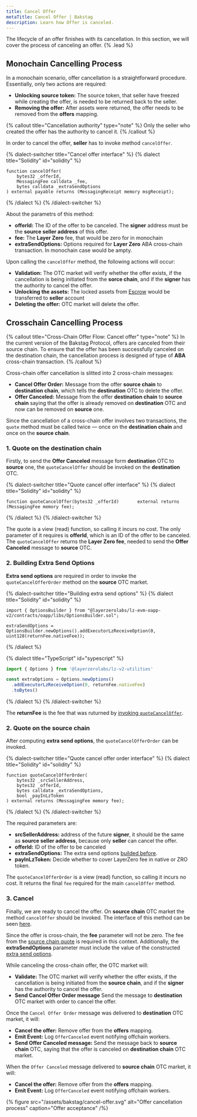 ```yaml
---
title: Cancel Offer
metaTitle: Cancel Offer | Bakstag
description: Learn how Offer is canceled.
---
```


The lifecycle of an offer finishes with its cancellation. In this section, we will cover the process of canceling an offer. {% .lead %}

## Monochain Cancelling Process

In a monochain scenario, offer cancellation is a straightforward procedure. Essentially, only two actions are required:

- **Unlocking source token:** The source token, that seller have freezed while creating the offer, is needed to be returned back to the seller.
- **Removing the offer:** After assets were returned, the offer needs to be removed from the **offers** mapping.

{% callout title="Cancellation authority" type="note" %} Only the seller who created the offer has the authority to cancel it. {% /callout %}

In order to cancel the offer, **seller** has to invoke method `cancelOffer`.

{% dialect-switcher title="Cancel offer interface" %}
{% dialect title="Solidity" id="solidity" %}

```solidity
function cancelOffer(
    bytes32 _offerId,
    MessagingFee calldata _fee,
    bytes calldata _extraSendOptions
) external payable returns (MessagingReceipt memory msgReceipt);
```

{% /dialect %}
{% /dialect-switcher %}

About the parametrs of this method:

- **offerId:** The ID of the offer to be canceled. The **signer** address must be the **source seller address** of this offer.
- **fee:** The **Layer Zero** fee, that would be zero for in monochain
- **extraSendOptions:** Options required for **Layer Zero** ABA cross-chain transaction. In monochain case would be ampty.

Upon calling the `cancelOffer` method, the following actions will occur:

- **Validation:** The OTC market will verify whether the offer exists, if the cancellation is being initiated from the **sorce chain**, and if the **signer** has the authority to cancel the offer.
- **Unlocking the assets:** The locked assets from [Escrow](/create-offer#escrow) would be transferred to **seller** account
- **Deleting the offer:** OTC market will delete the offer.

## Crosschain Cancelling Process

{% callout title="Cross-Chain Offer Flow: Cancel offer" type="note" %} In the current version of the Bakstag Protocol, offers are canceled from their source chain. To ensure that the offer has been successfully canceled on the destination chain, the cancellation process is designed of type of **ABA** cross-chain transaction. {% /callout %}

Cross-chain offer cancellation is slitted into 2 cross-chain messages:

- **Cancel Offer Order:** Message from the offer **source chain** to **destination chain**, which tells the **destination** OTC to delete the offer.
- **Offer Canceled:** Message from the offer **destination chain** to **source chain** saying that the offer is already removed on **destination** OTC and now can be removed on **source** one.

Since the cancellation of a cross-chain offer involves two transactions, the `quote` method must be called twice — once on the **destination chain** and once on the **source chain**.

### **1. Quote on the destination chain**

Firstly, to send the **Offer Canceled** message form **destination** OTC to **source** one, the `quoteCancelOffer` should be invoked on the **destination** OTC.

{% dialect-switcher title="Quote cancel offer interface" %}
{% dialect title="Solidity" id="solidity" %}

```solidity
function quoteCancelOffer(bytes32 _offerId)       external returns (MessagingFee memory fee);
```

{% /dialect %}
{% /dialect-switcher %}

The quote is a view (read) function, so calling it incurs no cost. The only parameter of it requires is **offerId**, which is an ID of the offer to be canceled.
The `quoteCancelOffer` returns the **Layer Zero fee**, needed to send the **Offer Canceled** message to **source** OTC.

### **2. Building Extra Send Options**

**Extra send options** are required in order to invoke the `quoteCancelOfferOrder` method on the **source** OTC market.

{% dialect-switcher title="Building extra send options" %}
{% dialect title="Solidity" id="solidity" %}

```solidity
import { OptionsBuilder } from "@layerzerolabs/lz-evm-oapp-v2/contracts/oapp/libs/OptionsBuilder.sol";

extraSendOptions = OptionsBuilder.newOptions().addExecutorLzReceiveOption(0, uint128(returnFee.nativeFee));
```

{% /dialect %}

{% dialect title="TypeScript" id="sypescript" %}

```typescript
import { Options } from '@layerzerolabs/lz-v2-utilities'

const extraOptions = Options.newOptions()
  .addExecutorLzReceiveOption(0, returnFee.nativeFee)
  .toBytes()
```

{% /dialect %}
{% /dialect-switcher %}

The **returnFee** is the fee that was ruturned by [invoking `quoteCancelOffer`](/cancel-offer#1-quote-on-the-destination-chain).

### **2. Quote on the source chain**

After computing **extra send options**, the `quoteCancelOfferOrder` can be invoked.

{% dialect-switcher title="Quote cancel offer order interface" %}
{% dialect title="Solidity" id="solidity" %}

```solidity
function quoteCancelOfferOrder(
    bytes32 _srcSellerAddress,
    bytes32 _offerId,
    bytes calldata _extraSendOptions,
    bool _payInLzToken
) external returns (MessagingFee memory fee);
```

{% /dialect %}
{% /dialect-switcher %}

The required parameters are:

- **srcSellerAddress:** address of the future **signer**, it should be the same as **source seller address**, because only **seller** can cancel the offer.
- **offerId:** ID of the offer to be canceled
- **extraSendOptions:** The extra send options [builded before](/cancel-offer#2-building-extra-send-options).
- **payInLzToken:** Decide whether to cover LayerZero fee in native or ZRO token.

The `quoteCancelOfferOrder` is a view (read) function, so calling it incurs no cost. It returns the final `fee` required for the main `cancelOffer` method.

### **3. Cancel**

Finally, we are ready to cancel the offer. On **source chain** OTC market the method `cancelOffer` should be invoked. The interface of this method can be seen [here](/cancel-offer#monochain-cancelling-process).

Since the offer is cross-chain, the **fee** parameter will not be zero. The fee from the [source chain quote](/cancel-offer#2-quote-on-the-source-chain) is required in this context. Additionally, the **extraSendOptions** parameter must include the value of the constructed [extra send options](/cancel-offer#2-building-extra-send-options).

While canceling the cross-chain offer, the OTC market will:

- **Validate:** The OTC market will verify whether the offer exists, if the cancellation is being initiated from the **source chain**, and if the **signer** has the authority to cancel the offer.
- **Send Cancel Offer Order message** Send the message to **destination** OTC market with order to cancel the offer.

Once the `Cancel Offer Order` message was delivered to **destination** OTC market, it will:

- **Cancel the offer:** Remove offer from the **offers** mapping.
- **Emit Event:** Log `OfferCanceled` event notifying offchain workers.
- **Send Offer Canceled message:** Send the message back to **source chain** OTC, saying that the offer is canceled on **destination chain** OTC market.

When the `Offer Canceled` message delivered to **source chain** OTC market, it will:

- **Cancel the offer:** Remove offer from the **offers** mapping.
- **Emit Event:** Log `OfferCanceled` event notifying offchain workers.

{% figure src="/assets/bakstag/cancel-offer.svg" alt="Offer cancellation process" caption="Offer acceptance" /%}
